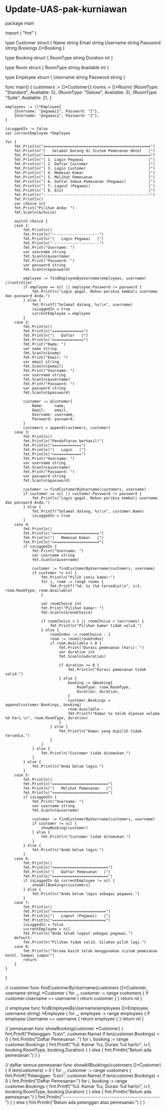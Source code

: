 # Update-UAS-pak-kurniawan

package main

import (
	"fmt"
)

type Customer struct {
	Name     string
	Email    string
	Username string
	Password string
	Bookings []*Booking
}

type Booking struct {
	RoomType string
	Duration int
}

type Room struct {
	RoomType  string
	Available int
}

type Employee struct {
	Username string
	Password string
}

func main() {
	customers := []*Customer{}
	rooms := []*Room{
		{RoomType: "Standard", Available: 5},
		{RoomType: "Deluxe", Available: 3},
		{RoomType: "Suite", Available: 2},
	}

	employees := []*Employee{
		{Username: "pegawai1", Password: "1"},
		{Username: "pegawai2", Password: "2"},
	}

	isLoggedIn := false
	var currentEmployee *Employee

	for {
		fmt.Println("================================================")
		fmt.Println("|   Selamat Datang di Sistem Pemesanan Hotel   |")
		fmt.Println("================================================")
		fmt.Println("| 1. Login Pegawai                             |")
		fmt.Println("| 2. Daftar Customer                           |")
		fmt.Println("| 3. Login Customer                            |")
		fmt.Println("| 4. Memesan Kamar                             |")
		fmt.Println("| 5. Melihat Pemesanan                         |")
		fmt.Println("| 6. Daftar Semua Pemesanan (Pegawai)          |")
		fmt.Println("| 7. Logout (Pegawai)                          |")
		fmt.Println("| 8. Exit                                      |")
		fmt.Println("------------------------------------------------")
		fmt.Println()
		var choice int
		fmt.Print("Pilihan Anda: ")
		fmt.Scanln(&choice)

		switch choice {
		case 1:
			fmt.Println()
			fmt.Println("---------------------")
			fmt.Println("|   Login Pegawai   |")
			fmt.Println("---------------------")
			fmt.Print("Username: ")
			var username string
			fmt.Scanln(&username)
			fmt.Print("Password: ")
			var password string
			fmt.Scanln(&password)

			employee := findEmployeeByUsername(employees, username) //controller
			if employee == nil || employee.Password != password {
				fmt.Println("Login gagal. Mohon periksa kembali username dan password Anda.")
			} else {
				fmt.Printf("Selamat datang, %s!\n", username)
				isLoggedIn = true
				currentEmployee = employee
			}
		case 2:
			fmt.Println()
			fmt.Println("==============")
			fmt.Println("|   Daftar   |")
			fmt.Println("==============")
			fmt.Print("Nama: ")
			var name string
			fmt.Scanln(&name)
			fmt.Print("Email: ")
			var email string
			fmt.Scanln(&email)
			fmt.Print("Username: ")
			var username string
			fmt.Scanln(&username)
			fmt.Print("Password: ")
			var password string
			fmt.Scanln(&password)

			customer := &Customer{
				Name:     name,
				Email:    email,
				Username: username,
				Password: password,
			}
			customers = append(customers, customer)
		case 3:
			fmt.Println()
			fmt.Println("Pendaftaran berhasil!")
			fmt.Println("=============")
			fmt.Println("|   Login   |")
			fmt.Println("=============")
			fmt.Print("Username: ")
			var username string
			fmt.Scanln(&username)
			fmt.Print("Password: ")
			var password string
			fmt.Scanln(&password)

			customer := findCustomerByUsername(customers, username)
			if customer == nil || customer.Password != password {
				fmt.Println("Login gagal. Mohon periksa kembali username dan password Anda.")
			} else {
				fmt.Printf("Selamat datang, %s!\n", customer.Name)
				isLoggedIn = true
			}
		case 4:
			fmt.Println()
			fmt.Println("=====================")
			fmt.Println("|   Memesan Kamar   |")
			fmt.Println("=====================")
			if isLoggedIn {
				fmt.Print("Username: ")
				var username string
				fmt.Scanln(&username)

				customer := findCustomerByUsername(customers, username)
				if customer != nil {
					fmt.Println("Pilih jenis kamar:")
					for i, room := range rooms {
						fmt.Printf("%d. %s (%d tersedia)\n", i+1, room.RoomType, room.Available)
					}

					var roomChoice int
					fmt.Print("Pilihan kamar: ")
					fmt.Scanln(&roomChoice)

					if roomChoice < 1 || roomChoice > len(rooms) {
						fmt.Println("Pilihan kamar tidak valid.")
					} else {
						roomIndex := roomChoice - 1
						room := rooms[roomIndex]
						if room.Available > 0 {
							fmt.Print("Durasi pemesanan (hari): ")
							var duration int
							fmt.Scanln(&duration)

							if duration <= 0 {
								fmt.Println("Durasi pemesanan tidak valid.")
							} else {
								booking := &Booking{
									RoomType: room.RoomType,
									Duration: duration,
								}
								customer.Bookings = append(customer.Bookings, booking)
								room.Available--
								fmt.Printf("Kamar %s telah dipesan selama %d hari.\n", room.RoomType, duration)
							}
						} else {
							fmt.Println("Kamar yang dipilih tidak tersedia.")
						}
					}
				} else {
					fmt.Println("Customer tidak ditemukan.")
				}
			} else {
				fmt.Println("Anda belum login.")
			}
		case 5:
			fmt.Println()
			fmt.Println("=========================")
			fmt.Println("|   Melihat Pemesanan   |")
			fmt.Println("=========================")
			if isLoggedIn {
				fmt.Print("Username: ")
				var username string
				fmt.Scanln(&username)

				customer := findCustomerByUsername(customers, username)
				if customer != nil {
					showBooking(customer)
				} else {
					fmt.Println("Customer tidak ditemukan.")
				}
			} else {
				fmt.Println("Anda belum login.")
			}
		case 6:
			fmt.Println()
			fmt.Println("=========================")
			fmt.Println("|   Daftar Pemesanan   |")
			fmt.Println("=========================")
			if isLoggedIn && currentEmployee != nil {
				showAllBookings(customers)
			} else {
				fmt.Println("Anda belum login sebagai pegawai.")
			}
		case 7:
			fmt.Println()
			fmt.Println("========================")
			fmt.Println("|   Logout (Pegawai)   |")
			fmt.Println("========================")
			isLoggedIn = false
			currentEmployee = nil
			fmt.Println("Anda telah logout sebagai pegawai.")
		default:
			fmt.Println("Pilihan tidak valid. Silakan pilih lagi.")
		case 8:
			fmt.Println("Terima kasih telah menggunakan sistem pemesanan hotel. Sampai jumpa!")
			return
		}
	}
}

// customer
func findCustomerByUsername(customers []*Customer, username string) *Customer {
	for _, customer := range customers {
		if customer.Username == username {
			return customer
		}
	}
	return nil
}

// employee
func findEmployeeByUsername(employees []*Employee, username string) *Employee {
	for _, employee := range employees {
		if employee.Username == username {
			return employee
		}
	}
	return nil
}

// pemesanan
func showBooking(customer *Customer) {
	fmt.Printf("Pelanggan: %s\n", customer.Name)
	if len(customer.Bookings) > 0 {
		fmt.Println("Daftar Pemesanan :")
		for i, booking := range customer.Bookings {
			fmt.Printf("%d. Kamar %s, Durasi %d hari\n", i+1, booking.RoomType, booking.Duration)
		}
	} else {
		fmt.Println("Belum ada pemesanan.")
	}
}

// daftar semua pemesanan
func showAllBookings(customers []*Customer) {
	if len(customers) > 0 {
		for _, customer := range customers {
			fmt.Printf("Pelanggan: %s\n", customer.Name)
			if len(customer.Bookings) > 0 {
				fmt.Println("Daftar Pemesanan:")
				for i, booking := range customer.Bookings {
					fmt.Printf("%d. Kamar %s, Durasi %d hari\n", i+1, booking.RoomType, booking.Duration)
				}
			} else {
				fmt.Println("Belum ada pemesanan.")
			}
			fmt.Println("------------------------------------------------")
		}
	} else {
		fmt.Println("Belum ada pelanggan atau pemesanan.")
	}
}
